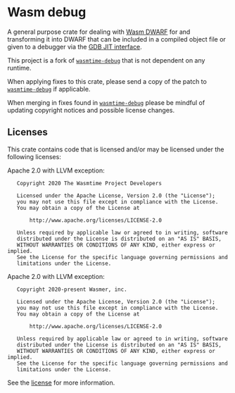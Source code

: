 # Wasm debug

A general purpose crate for dealing with [Wasm DWARF][wasm-dwarf] for
and transforming it into DWARF that can be included in a compiled
object file or given to a debugger via the [GDB JIT interface][gdb-jit-interface].

This project is a fork of [`wasmtime-debug`][] that is not dependent
on any runtime.

When applying fixes to this crate, please send a copy of the patch to
[`wasmtime-debug`][] if applicable.

When merging in fixes found in [`wasmtime-debug`] please be mindful of
updating copyright notices and possible license changes.

## Licenses

This crate contains code that is licensed and/or may be licensed under
the following licenses:

Apache 2.0 with LLVM exception:

```
   Copyright 2020 The Wasmtime Project Developers

   Licensed under the Apache License, Version 2.0 (the "License");
   you may not use this file except in compliance with the License.
   You may obtain a copy of the License at

       http://www.apache.org/licenses/LICENSE-2.0

   Unless required by applicable law or agreed to in writing, software
   distributed under the License is distributed on an "AS IS" BASIS,
   WITHOUT WARRANTIES OR CONDITIONS OF ANY KIND, either express or implied.
   See the License for the specific language governing permissions and
   limitations under the License.
```

Apache 2.0 with LLVM exception:

```
   Copyright 2020-present Wasmer, inc.

   Licensed under the Apache License, Version 2.0 (the "License");
   you may not use this file except in compliance with the License.
   You may obtain a copy of the License at

       http://www.apache.org/licenses/LICENSE-2.0

   Unless required by applicable law or agreed to in writing, software
   distributed under the License is distributed on an "AS IS" BASIS,
   WITHOUT WARRANTIES OR CONDITIONS OF ANY KIND, either express or implied.
   See the License for the specific language governing permissions and
   limitations under the License.
```

See the [license][] for more information.

[`wasmtime-debug`]: https://crates.io/crates/wasmtime-debug
[wasm-dwarf]: https://yurydelendik.github.io/webassembly-dwarf/
[gdb-jit-interface]: https://sourceware.org/gdb/current/onlinedocs/gdb/JIT-Interface.html
[license]: LICENSE
